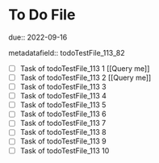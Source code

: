 # To Do File

due:: 2022-09-16

metadatafield:: todoTestFile_113_82

- [ ] Task of todoTestFile_113 1 [[Query me]]
- [ ] Task of todoTestFile_113 2 [[Query me]]
- [ ] Task of todoTestFile_113 3
- [ ] Task of todoTestFile_113 4
- [ ] Task of todoTestFile_113 5
- [ ] Task of todoTestFile_113 6
- [ ] Task of todoTestFile_113 7
- [ ] Task of todoTestFile_113 8
- [ ] Task of todoTestFile_113 9
- [ ] Task of todoTestFile_113 10
